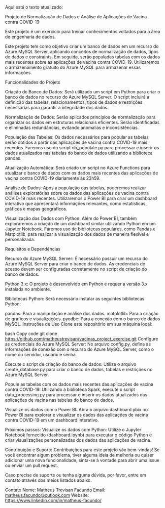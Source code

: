 Aqui está o texto atualizado:

Projeto de Normalização de Dados e Análise de Aplicações de Vacina contra COVID-19

Este projeto é um exercício para treinar conhecimentos voltados para a área de engenharia de dados.

Este projeto tem como objetivo criar um banco de dados em um recurso do Azure MySQL Server, aplicando conceitos de normalização de dados, tipos de dados e constraints. Em seguida, serão populadas tabelas com os dados mais recentes sobre as aplicações de vacina contra COVID-19. Utilizaremos o armazenamento gratuito do Azure MySQL para armazenar essas informações.

Funcionalidades do Projeto

Criação do Banco de Dados: Será utilizado um script em Python para criar o banco de dados no recurso do Azure MySQL Server. O script incluirá a definição das tabelas, relacionamentos, tipos de dados e restrições necessárias para garantir a integridade dos dados.

Normalização de Dados: Serão aplicados princípios de normalização para organizar os dados em estruturas relacionais eficientes. Serão identificadas e eliminadas redundâncias, evitando anomalias e inconsistências.

População das Tabelas: Os dados necessários para popular as tabelas serão obtidos a partir das aplicações de vacina contra COVID-19 mais recentes. Faremos uso do script db_populate.py para processar e inserir os dados atualizados nas tabelas do banco de dados utilizando a biblioteca pandas.

Atualização Automática: Será criado um script no Azure Functions para atualizar o banco de dados com os dados mais recentes das aplicações de vacina contra COVID-19 diariamente às 23h59.

Análise de Dados: Após a população das tabelas, poderemos realizar análises exploratórias sobre os dados das aplicações de vacina contra COVID-19 mais recentes. Utilizaremos o Power BI para criar um dashboard interativo que apresentará informações relevantes, como estatísticas, gráficos e mapas geográficos.

Visualização dos Dados com Python: Além do Power BI, também exploraremos a criação de um dashboard similar utilizando Python em um Jupyter Notebook. Faremos uso de bibliotecas populares, como Pandas e Matplotlib, para realizar a visualização dos dados de maneira flexível e personalizada.

Requisitos e Dependências

Recurso do Azure MySQL Server: É necessário possuir um recurso do Azure MySQL Server para criar o banco de dados. As credenciais de acesso devem ser configuradas corretamente no script de criação do banco de dados.

Python 3.x: O projeto é desenvolvido em Python e requer a versão 3.x instalada no ambiente.

Bibliotecas Python: Será necessário instalar as seguintes bibliotecas Python:

pandas: Para a manipulação e análise dos dados.
matplotlib: Para a criação de gráficos e visualizações.
pyodbc: Para a conexão com o banco de dados MySQL.
Instruções de Uso
Clone este repositório em sua máquina local:

bash
Copy code
git clone https://github.com/matheustrevisan/vacinas_project_exercise.git
Configure as credenciais do Azure MySQL Server: No arquivo config.py, defina as informações de conexão com o recurso do Azure MySQL Server, como o nome do servidor, usuário e senha.

Execute o script de criação do banco de dados: Utilize o arquivo create_database.py para criar o banco de dados, tabelas e restrições no Azure MySQL Server.

Popule as tabelas com os dados mais recentes das aplicações de vacina contra COVID-19: Utilizando a biblioteca Spark, execute o script data_processing.py para processar e inserir os dados atualizados das aplicações de vacina nas tabelas do banco de dados.

Visualize os dados com o Power BI: Abra o arquivo dashboard.pbix no Power BI para explorar e visualizar os dados das aplicações de vacina contra COVID-19 em um dashboard interativo.

Próximos passos:
Visualize os dados com Python: Utilize o Jupyter Notebook fornecido (dashboard.ipynb) para executar o código Python e criar visualizações personalizadas dos dados das aplicações de vacina.

Contribuição e Suporte
Contribuições para este projeto são bem-vindas! Se você encontrar algum problema, tiver alguma ideia de melhoria ou quiser adicionar uma nova funcionalidade, sinta-se à vontade para abrir uma issue ou enviar um pull request.

Caso precise de suporte ou tenha alguma dúvida, por favor, entre em contato através dos meios listados abaixo.

Contato
Nome: Matheus Trevisan Facundo
Email: matheus.facundo@outlook.com
Website: https://www.linkedin.com/in/matheus-facundo/

